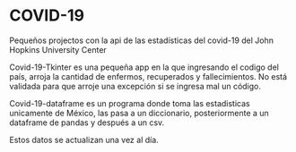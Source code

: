# COVID-19
Pequeños projectos con la api de las estadísticas del covid-19 del John Hopkins University Center

Covid-19-Tkinter es una pequeña app en la que ingresando el codigo del país, arroja la cantidad de enfermos, recuperados y fallecimientos.
No está validada para que arroje una excepción si se ingresa mal un código.

Covid-19-dataframe es un programa donde toma las estadisticas unicamente de México, las pasa a un diccionario, posteriormente a un dataframe de pandas y después a un csv. 

Estos datos se actualizan una vez al día.
